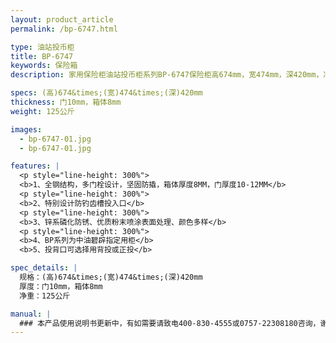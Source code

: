 ```yaml
---
layout: product_article
permalink: /bp-6747.html

type: 油站投币柜
title: BP-6747
keywords: 保险箱
description: 家用保险柜油站投币柜系列BP-6747保险柜高674mm，宽474mm，深420mm，净重125公斤，其BP系列为中油碧辟指定用柜。

specs: (高)674&times;(宽)474&times;(深)420mm
thickness: 门10mm，箱体8mm
weight: 125公斤

images:
  - bp-6747-01.jpg
  - bp-6747-01.jpg

features: |
  <p style="line-height: 300%">
  <b>1、全钢结构，多门栓设计，坚固防撬，箱体厚度8MM，门厚度10-12MM</b>
  <p style="line-height: 300%">
  <b>2、特别设计防钓齿槽投入口</b>
  <p style="line-height: 300%">
  <b>3、锌系磷化防锈、优质粉末喷涂表面处理、颜色多样</b>
  <p style="line-height: 300%">
  <b>4、BP系列为中油碧辟指定用柜</b>  
  <b>5、投背口可选择用背投或正投</b>

spec_details: |
  规格：(高)674&times;(宽)474&times;(深)420mm  
  厚度：门10mm，箱体8mm  
  净重：125公斤

manual: |
  ### 本产品使用说明书更新中，有如需要请致电400-830-4555或0757-22308180咨询，谢谢!
---
```

